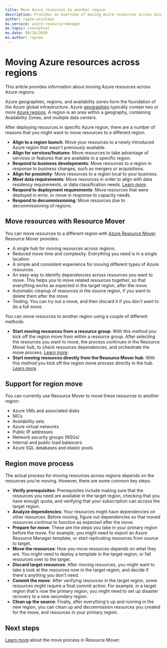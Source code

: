 ```yaml
---
title: Move Azure resources to another region
description: Provides an overview of moving Azure resources across Azure regions. 
author: rayne-wiselman
ms.service: azure-resource-manager
ms.topic: conceptual
ms.date: 09/10/2020
ms.author: raynew
---
```


# Moving Azure resources across regions

This article provides information about moving Azure resources across Azure regions.

Azure geographies, regions, and availability zones form the foundation of the Azure global infrastructure. Azure [geographies](https://azure.microsoft.com/global-infrastructure/geographies/) typically contain two or more [Azure regions](https://azure.microsoft.com/global-infrastructure/regions/). A region is an area within a geography, containing Availability Zones, and multiple data centers. 

After deploying resources in specific Azure region, there are a number of reasons that you might want to move resources to a different region.

- **Align to a region launch**: Move your resources to a newly introduced Azure region that wasn't previously available.
- **Align for services/features**: Move resources to take advantage of services or features that are available in a specific region.
- **Respond to business developments**: Move resources to a region in response to business changes, such as mergers or acquisitions.
- **Align for proximity**: Move resources to a region local to your business.
- **Meet data requirements**: Move resources in order to align with data residency requirements, or data classification needs. [Learn more](https://azure.microsoft.com/mediahandler/files/resourcefiles/achieving-compliant-data-residency-and-security-with-azure/Achieving_Compliant_Data_Residency_and_Security_with_Azure.pdf).
- **Respond to deployment requirements**: Move resources that were deployed in error, or move in response to capacity needs. 
- **Respond to decommissioning**: Move resources due to decommissioning of regions.

## Move resources with Resource Mover

You can move resources to a different region with [Azure Resource Mover](../resource-mover/overview.md). Resource Mover provides:

- A single hub for moving resources across regions.
- Reduced move time and complexity. Everything you need is in a single location.
- A simple and consistent experience for moving different types of Azure resources.
- An easy way to identify dependencies across resources you want to move. This helps you to move related resources together, so that everything works as expected in the target region, after the move.
- Automatic cleanup of resources in the source region, if you want to delete them after the move.
- Testing. You can try out a move, and then discard it if you don't want to do a full move.

You can move resources to another region using a couple of different methods:

- **Start moving resources from a resource group**: With this method you kick off the region move from within a resource group. After selecting the resources you want to move, the process continues in the Resource Mover hub, to check resources dependencies, and orchestrate the move process. [Learn more](../resource-mover/move-region-within-resource-group.md).
- **Start moving resources directly from the Resource Mover hub**: With this method you kick off the region move process directly in the hub. [Learn more](../resource-mover/tutorial-move-region-virtual-machines.md).


## Support for region move

You can currently use Resource Mover to move these resources to another region:

- Azure VMs and associated disks
- NICs
- Availability sets
- Azure virtual networks
- Public IP addresses
- Network security groups (NSGs)
- Internal and public load balancers
- Azure SQL databases and elastic pools

## Region move process

The actual process for moving resources across regions depends on the resources you're moving. However, there are some common key steps:

- **Verify prerequisites**: Prerequisites include making sure that the resources you need are available in the target region, checking that you have enough quota, and verifying that your subscription can access the target region.
- **Analyze dependencies**: Your resources might have dependencies on other resources. Before moving, figure out dependencies so that moved resources continue to function as expected after the move.
- **Prepare for move**: These are the steps you take in your primary region before the move. For example, you might need to export an Azure Resource Manager template, or start replicating resources from source to target.
- **Move the resources**: How you move resources depends on what they are. You might need to deploy a template in the target region, or fail resources over to the target.
- **Discard target resources**: After moving resources, you might want to take a look at the resources now in the target region, and decide if there's anything you don't need.
- **Commit the move**: After verifying resources in the target region, some resources might require a final commit action. For example, in a target region that's now the primary region, you might need to set up disaster recovery to a new secondary region. 
- **Clean up the source**: Finally, after everything's up and running in the new region, you can clean up and decommission resources you created for the move, and resources in your primary region.



## Next steps

[Learn more](r../resource-mover/about-move-process.md) about the move process in Resource Mover.
